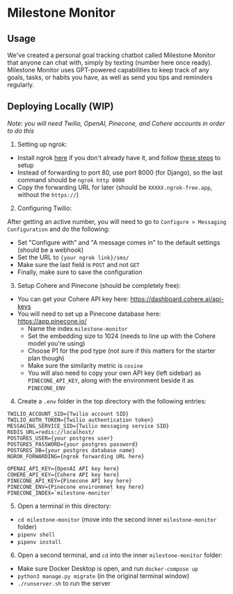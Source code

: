 # Milestone Monitor

## Usage

We've created a personal goal tracking chatbot called Milestone Monitor that anyone can chat with, simply by texting (number here once ready). Milestone Monitor uses GPT-powered capabilities to keep track of any goals, tasks, or habits you have, as well as send you tips and reminders regularly.

## Deploying Locally (WIP)

_Note: you will need Twilio, OpenAI, Pinecone, and Cohere accounts in order to do this_

1. Setting up ngrok:

- Install ngrok [here](https://ngrok.com/download) if you don't already have it, and follow [these steps](https://dashboard.ngrok.com/get-started/setup) to setup
- Instead of forwarding to port 80, use port 8000 (for Django), so the last command should be `ngrok http 8000`
- Copy the forwarding URL for later (should be `XXXXX.ngrok-free.app`, without the `https://`)

2. Configuring Twilio:

After getting an active number, you will need to go to `Configure > Messaging Configuration` and do the following:

- Set "Configure with" and "A message comes in" to the default settings (should be a webhook)
- Set the URL to `{your ngrok link}/sms/`
- Make sure the last field is `POST` and not `GET`
- Finally, make sure to save the configuration

3. Setup Cohere and Pinecone (should be completely free):

- You can get your Cohere API key here: https://dashboard.cohere.ai/api-keys
- You will need to set up a Pinecone database here: https://app.pinecone.io/
  - Name the index `milestone-monitor`
  - Set the embedding size to 1024 (needs to line up with the Cohere model you're using)
  - Choose P1 for the pod type (not sure if this matters for the starter plan though)
  - Make sure the similarity metric is `cosine`
  - You will also need to copy your own API key (left sidebar) as `PINECONE_API_KEY`, along with the environment beside it as `PINECONE_ENV`

4. Create a `.env` folder in the top directory with the following entries:

```
TWILIO_ACCOUNT_SID={Twilio account SID}
TWILIO_AUTH_TOKEN={Twilio authentication token}
MESSAGING_SERVICE_SID={Twilio messaging service SID}
REDIS_URL=redis://localhost/
POSTGRES_USER={your postgres user}
POSTGRES_PASSWORD={your postgres password}
POSTGRES_DB={your postgres database name}
NGROK_FORWARDING={ngrok forwarding URL here}

OPENAI_API_KEY={OpenAI API key here}
COHERE_API_KEY={Cohere API key here}
PINECONE_API_KEY={Pinecone API key here}
PINECONE_ENV={Pinecone environmnet key here}
PINECONE_INDEX=`milestone-monitor`
```

5. Open a terminal in this directory:

- `cd milestone-monitor` (move into the second inner `milestone-monitor` folder)
- `pipenv shell`
- `pipenv install`

6. Open a second terminal, and `cd` into the inner `milestone-monitor` folder:

- Make sure Docker Desktop is open, and run `docker-compose up`
- `python3 manage.py migrate` (in the original terminal window)
- `./runserver.sh` to run the server
